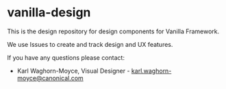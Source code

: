 # vanilla-design
This is the design repository for design components for Vanilla Framework.

We use Issues to create and track design and UX features.

If you have any questions please contact:

- Karl Waghorn-Moyce, Visual Designer -  karl.waghorn-moyce@canonical.com
